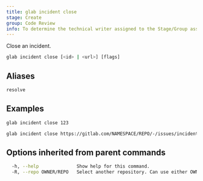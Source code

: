 ```yaml
---
title: glab incident close
stage: Create
group: Code Review
info: To determine the technical writer assigned to the Stage/Group associated with this page, see https://about.gitlab.com/handbook/product/ux/technical-writing/#assignments
---
```


<!--
This documentation is auto generated by a script.
Please do not edit this file directly. Run `make gen-docs` instead.
-->

Close an incident.

```bash twoslash title="Terminal"
glab incident close [<id> | <url>] [flags]
```

## Aliases

```bash twoslash title="Terminal"
resolve
```

## Examples

```bash twoslash title="Terminal"
glab incident close 123

glab incident close https://gitlab.com/NAMESPACE/REPO/-/issues/incident/123
```

## Options inherited from parent commands

```bash twoslash title="Terminal"
  -h, --help              Show help for this command.
  -R, --repo OWNER/REPO   Select another repository. Can use either OWNER/REPO or `GROUP/NAMESPACE/REPO` format. Also accepts full URL or Git URL.
```
